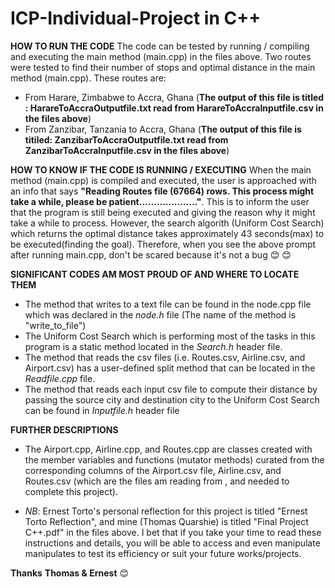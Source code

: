 # ICP-Individual-Project in C++
**HOW TO RUN THE CODE**
The code can be tested by running / compiling and executing the main method (main.cpp) in the files above. Two routes were tested to find their number of stops and optimal distance in the main method (main.cpp). These routes are: 
- From Harare, Zimbabwe to Accra, Ghana (**The output of this file is titled : HarareToAccraOutputfile.txt read from HarareToAccraInputfile.csv in the files above**)
- From Zanzibar, Tanzania to Accra, Ghana (**The output of this file is titiled: ZanzibarToAccraOutputfile.txt read from ZanzibarToAccraInputfile.csv in the files above**)

**HOW TO KNOW IF THE CODE IS RUNNING / EXECUTING**
When the main method (main.cpp) is compiled and executed, the user is approached with an info that says **"Reading Routes file (67664) rows. This process might take a while, please be patient...................."**. This is to inform the user that the program is still being executed and giving the reason why it might take a while to process. However, the search algorith (Uniform Cost Search) which returns the optimal distance takes approximately 43 seconds(max) to be executed(finding the goal). Therefore, when you see the above prompt after running main.cpp, don't be scared because it's not a bug :blush: 😊

**SIGNIFICANT CODES AM MOST PROUD OF AND WHERE TO LOCATE THEM**
- The method that writes to a text file can be found in the node.cpp file which was declared in the *node.h* file (The name of the method is "write_to_file")
- The Uniform Cost Search which is performing most of the tasks in this program is a static method located in the *Search.h* header file.
- The method that reads the csv files (i.e. Routes.csv, Airline.csv, and Airport.csv) has a user-defined split method that can be located in the *Readfile.cpp* file.
- The method that reads each input csv file to compute their distance by passing the source city and destination city to the Uniform Cost Search can be found in *Inputfile.h* header file

**FURTHER DESCRIPTIONS**
- The Airport.cpp, Airline.cpp, and Routes.cpp are classes created with the member variables and functions (mutator methods) curated from the corresponding columns of the Airport.csv file, Airline.csv, and Routes.csv (which are the files am reading from , and needed to complete this project).

- *NB*: Ernest Torto's personal reflection for this project is titled "Ernest Torto Reflection", and mine (Thomas Quarshie) is titled "Final Project C++.pdf" in the files above. I bet that if you take your time to read these instructions and details, you will be able to access and even manipulate manipulates to test its efficiency or suit your future works/projects.

**Thanks**
**Thomas & Ernest** 😊
